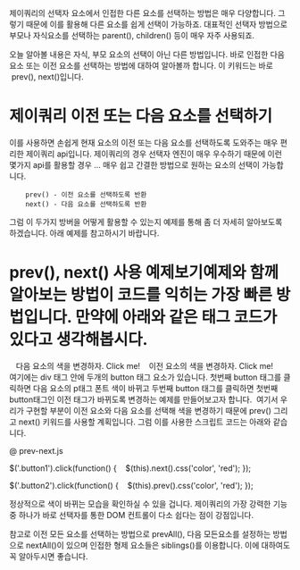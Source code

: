 제이쿼리의 선택자 요소에서 인접한 다른 요소를 선택하는 방법은 매우 다양합니다. 그렇기 때문에 이를 활용해 다른 요소를 쉽게 선택이 가능하죠. 
대표적인 선택자 방법으로 부모나 자식요소를 선택하는 parent(), children() 등이 매우 자주 사용되죠.

오늘 알아볼 내용은 자식, 부모 요소의 선택이 아닌 다른 방법입니다. 바로 인접한 다음 요소 또는 이전 요소를 선택하는 방법에 대하여 알아볼까 합니다. 
이 키워드는 바로  prev(), next()입니다.


# 제이쿼리 이전 또는 다음 요소를 선택하기
이를 사용하면 손쉽게 현재 요소의 이전 또는 다음 요소를 선택하도록 도와주는 매우 편리한 제이쿼리 api입니다. 
제이쿼리의 경우 선택자 엔진이 매우 우수하기 때문에 이런 몇가지 api를 활용할 경우 ... 매우 쉽고 간결한 방법으로 원하는 요소의 선택이 가능합니다.
		
		prev() - 이전 요소를 선택하도록 반환
		next() - 다음 요소를 선택하도록 반환


그럼 이 두가지 방버을 어떻게 활용할 수 있는지 예제를 통해 좀 더 자세히 알아보도록 하겠습니다. 아래 예제를 참고하시기 바랍니다.


# prev(), next() 사용 예제보기예제와 함께 알아보는 방법이 코드를 익히는 가장 빠른 방법입니다. 만약에 아래와 같은 태그 코드가 있다고 생각해봅시다.
<div>
   <button class="button1">다음 요소의 색을 변경하자. Click me!</button>
   <button class="button2">이전 요소의 색을 변경하자. Click me!</button>
</div>
여기에는 div 태그 안에 두개의 button 태그 요소가 있습니다. 첫번째 button 태그를 클릭하면 다음 요소의 p태그 폰트 색이 바뀌고 
두번째 button 태그를 클릭하면 첫번째 button태그인 이전 태그가 바뀌도록 변경하는 예제를 만들어보고자 합니다. 
여기서 우리가 구현할 부분이 이전 요소와 다음 요소를 선택해 색을 변경하기 때문에 prev() 그리고 next() 키워드를 사용할 계획입니다. 
그럼 이를 사용한 스크립트 코드는 아래와 같습니다.

@ prev-next.js

$('.button1').click(function() {
   $(this).next().css('color', 'red');
});


$('.button2').click(function() {
   $(this).prev().css('color', 'red');
});



정상적으로 색이 바뀌는 모습을 확인하실 수 있을 겁니다. 
제이쿼리의 가장 강력한 기능 중 하나가 바로 선택자를 통한 DOM 컨트롤이 다소 쉽다는 점이 강점입니다.

참고로 이전 모든 요소를 선택하는 방법으로 prevAll(), 다음 모든요소를 설정하는 방법으로 nextAll()이 있으며 인접한 형제 요소들은 siblings()를 이용합니다. 
이에 대하여도 꼭 알아두시면 좋습니다.
